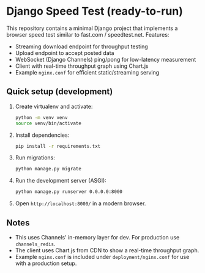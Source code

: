 
# Django Speed Test (ready-to-run)

This repository contains a minimal Django project that implements a browser speed test similar to fast.com / speedtest.net.
Features:
- Streaming download endpoint for throughput testing
- Upload endpoint to accept posted data
- WebSocket (Django Channels) ping/pong for low-latency measurement
- Client with real-time throughput graph using Chart.js
- Example `nginx.conf` for efficient static/streaming serving

## Quick setup (development)

1. Create virtualenv and activate:
   ```bash
   python -m venv venv
   source venv/bin/activate
   ```

2. Install dependencies:
   ```bash
   pip install -r requirements.txt
   ```

3. Run migrations:
   ```bash
   python manage.py migrate
   ```

4. Run the development server (ASGI):
   ```bash
   python manage.py runserver 0.0.0.0:8000
   ```

5. Open `http://localhost:8000/` in a modern browser.

## Notes
- This uses Channels' in-memory layer for dev. For production use `channels_redis`.
- The client uses Chart.js from CDN to show a real-time throughput graph.
- Example `nginx.conf` is included under `deployment/nginx.conf` for use with a production setup.
